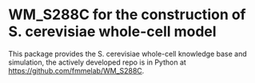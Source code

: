 # WM_S288C for the construction of S. cerevisiae whole-cell model
This package provides the S. cerevisiae whole-cell knowledge base and simulation, the actively developed repo is in Python at https://github.com/fmmelab/WM_S288C.
